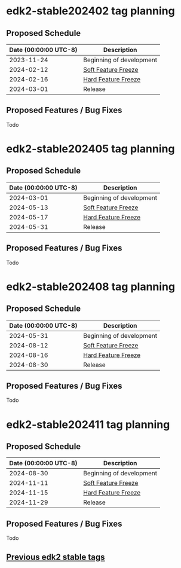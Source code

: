# edk2-stable202402 tag planning

## Proposed Schedule

| Date (00:00:00 UTC-8)| Description                              |
| ---------------------| ---------------------------------------- |
| 2023-11-24           | Beginning of development                 |
| 2024-02-12           | [Soft Feature Freeze](SoftFeatureFreeze) |
| 2024-02-16           | [Hard Feature Freeze](HardFeatureFreeze) |
| 2024-03-01           | Release                                  |

## Proposed Features / Bug Fixes
Todo

# edk2-stable202405 tag planning

## Proposed Schedule

| Date (00:00:00 UTC-8)| Description                              |
| ---------------------| ---------------------------------------- |
| 2024-03-01           | Beginning of development                 |
| 2024-05-13           | [Soft Feature Freeze](SoftFeatureFreeze) |
| 2024-05-17           | [Hard Feature Freeze](HardFeatureFreeze) |
| 2024-05-31           | Release                                  |

## Proposed Features / Bug Fixes
Todo

# edk2-stable202408 tag planning

## Proposed Schedule

| Date (00:00:00 UTC-8)| Description                              |
| ---------------------| ---------------------------------------- |
| 2024-05-31           | Beginning of development                 |
| 2024-08-12           | [Soft Feature Freeze](SoftFeatureFreeze) |
| 2024-08-16           | [Hard Feature Freeze](HardFeatureFreeze) |
| 2024-08-30           | Release                                  |

## Proposed Features / Bug Fixes
Todo

# edk2-stable202411 tag planning

## Proposed Schedule

| Date (00:00:00 UTC-8)| Description                              |
| ---------------------| ---------------------------------------- |
| 2024-08-30           | Beginning of development                 |
| 2024-11-11           | [Soft Feature Freeze](SoftFeatureFreeze) |
| 2024-11-15           | [Hard Feature Freeze](HardFeatureFreeze) |
| 2024-11-29           | Release                                  |

## Proposed Features / Bug Fixes
Todo


## [Previous edk2 stable tags](https://github.com/tianocore/edk2/tags)

